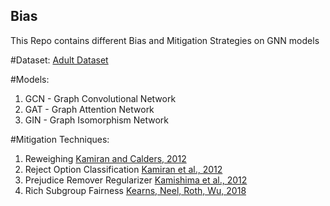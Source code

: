 ## Bias
This Repo contains different Bias and Mitigation Strategies on GNN models 

#Dataset:
[Adult Dataset](https://www.kaggle.com/datasets/wenruliu/adult-income-dataset)

#Models:
1. GCN - Graph Convolutional Network
2. GAT - Graph Attention Network
3. GIN - Graph Isomorphism Network

#Mitigation Techniques:
1. Reweighing [Kamiran and Calders, 2012](https://link.springer.com/article/10.1007/s10115-011-0463-8)
2. Reject Option Classification [Kamiran et al., 2012](https://ieeexplore.ieee.org/document/6413831)
3. Prejudice Remover Regularizer [Kamishima et al., 2012](https://rd.springer.com/chapter/10.1007/978-3-642-33486-3_3)
4. Rich Subgroup Fairness [Kearns, Neel, Roth, Wu, 2018](https://arxiv.org/abs/1711.05144)
